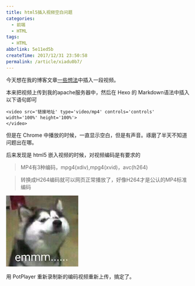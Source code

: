 ```yaml
---
title: html5插入视频空白问题
categories:
  - 前端
  - HTML
tags:
  - HTML
abbrlink: 5e11ed5b
createTime: 2017/12/31 23:50:58
permalink: /article/xiadu0b7/
---
```


今天想在我的博客文章[一些想法](/article/c9dvdz9t/)中插入一段视频。

本来把视频上传到我的apache服务器中，然后在 Hexo 的 Markdown语法中插入以下语句即可

```
<video src='链接地址' type='video/mp4' controls='controls'  width='100%' height='100%'>
</video>
```

但是在 Chrome 中播放的时候，一直显示空白，但是有声音。琢磨了半天不知道问题出在哪。

后来发现是 html5 嵌入视频的时候，对视频编码是有要求的

> MP4有3种编码，mpg4(xdiv),mpg4(xvid)，avc(h264)

> 转换成H264编码就可以网页正常播放了，好像H264才是公认的MP4标准编码


![emmm](/images/emmm.jpg)


用 PotPlayer 重新录制新的编码视频重新上传，搞定了。
